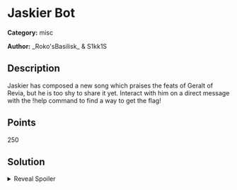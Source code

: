 # Jaskier Bot
**Category:** misc

**Author:** \_Roko'sBasilisk\_ & S1kk1S

## Description
Jaskier has composed a new song which praises the feats of Geralt of Revia, but he is too shy to share it yet. Interact with him on a direct message with the !help command to find a way to get the flag!

## Points
250

## Solution

<details>
 <summary>Reveal Spoiler</summary>

The bot is vulnerable to command injection on the !revenc command. More precisely it decrpyts the input and executes the command. However the encryption function is not given to the participants. They have to reverse envgineer the decryption function which is given, and create the corresponding encryption which will then be used to create a command to read the flag.

The encryption is performed on a 16 bit sized blocks which are then transformed to a 4x4 table of 16 bits. Then for each row in table a the 1s and 0s are counted as `i,j` respectively and a left bit shift rotation is performed on the ith row of the table by jth positions.
```python
def h_rotr(pt, rot, size, idx):
    m = hmask(size, idx)
    blk = pt & m
    rot = rot % size
    r = ((blk >> rot) | (blk << (size - rot)))  & m
    return pt ^ blk | r

def encrypt(pt):
    enc = []
    blocks = blockify(pt, BLOCK_SIZE, b'\x00')
    for blk in blocks:
        blk_int = int.from_bytes(blk, byteorder='big')
        for n in range(TABLE_DIM):
            a,b = cnt(blk_int, TABLE_DIM, n)
            blk_int = h_rotr(blk_int, a, TABLE_DIM, b)
        enc.append(blk_int.to_bytes(BLOCK_SIZE, byteorder='big'))
    return b''.join(enc)
```
and use the output`!revenc kWtswbSAZmwxx47U2NSeZWzIb0A0AA==` to get the flag

</details>

